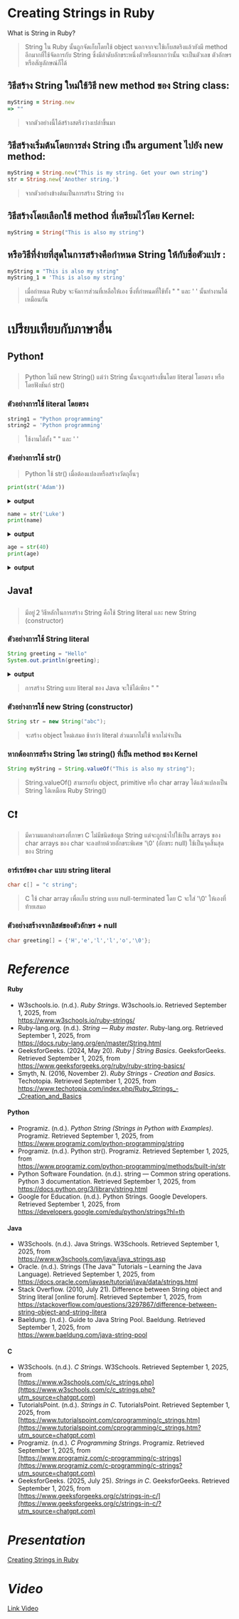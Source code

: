 #  Creating Strings in Ruby
What is String in Ruby?
>String ใน Ruby นั้นถูกจัดเก็บโดยใช้ object นอกจากจะใช้เก็บสตริงแล้วยังมี method อีกมากที่ใช้จัดการกับ String ซึ่งมีลำดับอักขระหนึ่งตัวหรือมากกว่านั้น จะเป็นตัวเลข ตัวอักษร หรือสัญลักษณ์ก็ได้
> 
## วิธีสร้าง String ใหม่ใช้วิธี new method ของ String class:
 ```ruby
myString = String.new
=> ""
```
>จากตัวอย่างนี้ได้สร้างสตริงว่างเปล่าขึ้นมา
## วิธีสร้างเริ่มต้นโดยการส่ง String เป็น argument ไปยัง new method:
 ```ruby
myString = String.new("This is my string. Get your own string")
str = String.new('Another string.')
```
>จากตัวอย่างข้างต้นเป็นการสร้าง String ว่าง
## วิธีสร้างโดยเลือกใช้ method ที่เตรียมไว้โดย Kernel:
 ```ruby
myString = String("This is also my string")
```
## หรือวิธีที่ง่ายที่สุดในการสร้างคือกำหนด String ให้กับชื่อตัวแปร :
 ```ruby
myString = "This is also my string"
myString_1 = 'This is also my string'
```
>เมื่อกำหนด Ruby จะจัดการส่วนที่เหลือให้เอง ซึ่งที่กำหนดที่ใช้ทั้ง " " และ ' ' นั้นทำงานได้เหมือนกัน
#  เปรียบเทียบกับภาษาอื่น
## Python❗
>Python ไม่มี new String()  แต่ว่า String นั้นจะถูกสร้างขึ้นโดย literal โดยตรง หรือโดยฟังชันก์ str()
### ตัวอย่างการใช้ literal โดยตรง
```python
string1 = "Python programming"
string2 = 'Python programming'
```
>ใช้งานได้ทั้ง " " และ ' '
### ตัวอย่างการใช้ str()
>Python ใช้ str() เมื่อต้องแปลงหรือสร้างวัตถุอื่นๆ
```python
print(str('Adam'))
```
<details close>
   <summary><b>output</b></summary>
 <pre>
  Adam
 </pre>
</details>

```python
name = str('Luke')
print(name)
```
<details close>
   <summary><b>output</b></summary>
 <pre>
Luke
 </pre>
</details>

```python
age = str(40)
print(age)
```
<details close>
   <summary><b>output</b></summary>
 <pre>
40
 </pre>
</details>

## Java❗
>มีอยู่２วิธีหลักในการสร้าง String คือใช้ String literal และ new String (constructor)
### ตัวอย่างการใช้ String literal
```java
String greeting = "Hello"
System.out.println(greeting);
```
<details close>
   <summary><b>output</b></summary>
 <pre>
  Hello
 </pre>
</details>

>การสร้าง String แบบ literal ของ Java จะใช้ได้เพียง " "
### ตัวอย่างการใช้ new String (constructor)
```java
String str = new String("abc");
```
>จะสร้าง object  ใหม่เสมอ ช้ากว่า literal ส่วนมากไม่ใช้ หากไม่จำเป็น

### หากต้องการสร้าง String โดย string() ที่เป็น method ของ Kernel
```java
String myString = String.valueOf("This is also my string");
```
>String.valueOf() สามารถรับ object, primitive หรือ char array ได้แล้วแปลงเป็น String ได้เหมือน Ruby String()

## C❗
>มีความแตกต่างตรงที่ภาษา C ไม่มีชนิดข้อมูล String แต่จะถูกนำไปใช้เป็น arrays ของ char
>arrays ของ char จะลงท้ายด้วยอักขระพิเศษ '\0' (อักขระ null) ใช้เป็นจุดสิ้นสุดของ String
### อาร์เรย์ของ `char` แบบ string literal
```c
char c[] = "c string";
```
>C ใช้ char array เพื่อเก็บ string แบบ null-terminated โดย C จะใส่  '\0'  ให้เองที่ท้ายเสมอ

### ตัวอย่างสร้างจากลิสต์ของตัวอักษร + null
```c
char greeting[] = {'H','e','l','l','o','\0'};
```

# *Reference*
#### Ruby
- W3schools.io. (n.d.). *Ruby Strings*. W3schools.io. Retrieved September 1, 2025, from<br>
https://www.w3schools.io/ruby-strings/
- Ruby-lang.org. (n.d.). *String — Ruby master*. Ruby-lang.org. Retrieved September 1, 2025, from<br>
https://docs.ruby-lang.org/en/master/String.html
- GeeksforGeeks. (2024, May 20). *Ruby | String Basics*. GeeksforGeeks. Retrieved September 1, 2025, from<br>
https://www.geeksforgeeks.org/ruby/ruby-string-basics/
- Smyth, N. (2016, November 2). *Ruby Strings - Creation and Basics*. Techotopia. Retrieved September 1, 2025, from<br>
https://www.techotopia.com/index.php/Ruby_Strings_-_Creation_and_Basics

#### Python
- Programiz. (n.d.). _Python String (Strings in Python with Examples)_. Programiz. Retrieved September 1, 2025, from <br>
https://www.programiz.com/python-programming/string
- Programiz. (n.d.). Python str(). Programiz. Retrieved September 1, 2025, from <br>
https://www.programiz.com/python-programming/methods/built-in/str
- Python Software Foundation. (n.d.). string — Common string operations. Python 3 documentation. Retrieved September 1, 2025, from<br>
https://docs.python.org/3/library/string.html
- Google for Education. (n.d.). Python Strings. Google Developers. Retrieved September 1, 2025, from<br>
https://developers.google.com/edu/python/strings?hl=th

#### Java
- W3Schools. (n.d.). Java Strings. W3Schools. Retrieved September 1, 2025, from<br>
https://www.w3schools.com/java/java_strings.asp
- Oracle. (n.d.). Strings (The Java™ Tutorials – Learning the Java Language). Retrieved September 1, 2025, from<br>
https://docs.oracle.com/javase/tutorial/java/data/strings.html
- Stack Overflow. (2010, July 21). Difference between String object and String literal [online forum]. Retrieved September 1, 2025, from<br>
https://stackoverflow.com/questions/3297867/difference-between-string-object-and-string-litera
- Baeldung. (n.d.). Guide to Java String Pool. Baeldung. Retrieved September 1, 2025, from<br>
https://www.baeldung.com/java-string-pool

#### C
- W3Schools. (n.d.). _C Strings_. W3Schools. Retrieved September 1, 2025, from <br>[https://www.w3schools.com/c/c_strings.php](https://www.w3schools.com/c/c_strings.php?utm_source=chatgpt.com)
- TutorialsPoint. (n.d.). _Strings in C_. TutorialsPoint. Retrieved September 1, 2025, from <br>[https://www.tutorialspoint.com/cprogramming/c_strings.htm](https://www.tutorialspoint.com/cprogramming/c_strings.htm?utm_source=chatgpt.com)
- Programiz. (n.d.). _C Programming Strings_. Programiz. Retrieved September 1, 2025, from <br>[https://www.programiz.com/c-programming/c-strings](https://www.programiz.com/c-programming/c-strings?utm_source=chatgpt.com)
- GeeksforGeeks. (2025, July 25). _Strings in C_. GeeksforGeeks. Retrieved September 1, 2025, from<br> [https://www.geeksforgeeks.org/c/strings-in-c/](https://www.geeksforgeeks.org/c/strings-in-c/?utm_source=chatgpt.com)

# *Presentation*
[Creating Strings in Ruby](https://github.com/user-attachments/files/22299095/660710598.pdf.pdf)

# *Video*
[Link Video](https://youtu.be/YzumENXWHK8)
